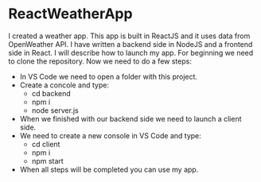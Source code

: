 # ReactWeatherApp
I created a weather app. This app is built in ReactJS and it uses data from OpenWeather API. I have written a backend side in NodeJS and a frontend side in React.
I will describe how to launch my app. For beginning we need to clone the repository. 
Now we need to do a few steps:
- In VS Code we need to open a folder with this project.
- Create a concole and type: 
  - cd backend
  - npm i
  - node server.js
- When we finished with our backend side we need to launch a client side.
- We need to create a new console in VS Code and type:
  - cd client
  - npm i
  - npm start
- When all steps will be completed you can use my app.
